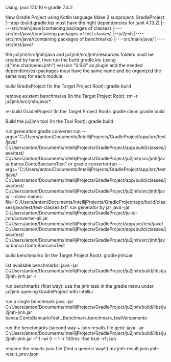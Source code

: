 Using: java 17.0.10 e gradle 7.4.2

New Gradle Project using Kotlin language
Make 2 subproject:
GradleProject
|--app (build.gradle.kts must have the right dependencies for junit 4.13.2)
|----src/main/java/(containing packages of classes)
|----src/test/java/(containing packages of test classes)
|--ju2jmh
|----src/jmh/java/(containing packages of benchmarks)
|----src/main/java/
|----src/test/java/

the ju2jmh/src/jmh/java and ju2jmh/src/jmh/resources folders must be created by hand, 
then run the build.gradle.kts (using id("me.champeau.jmh") version "0.6.6" as plugin and the needed dependencies)
packages must have the same name and be organized the same way for each module

build GradleProject (In the Target Project Root):
gradle build

remove existent benchmarks (In the Target Project Root):
rm -r ju2jmh/src/jmh/java/*

re-build GradleProject (In the Target Project Root):
gradle clean
gradle build

Build the ju2jmh tool (In the Tool Root):
gradle build

run generation
gradle converter:run --args="C:/Users/anton/Documents/IntellijProjects/GradleProject/app/src/test/java/ C:/Users/anton/Documents/IntellijProjects/GradleProject/app/build/classes/java/test/ C:/Users/anton/Documents/IntellijProjects/GradleProject/ju2jmh/src/jmh/java/ banca.ContoBancarioTest"
or
gradle converter:run --args="C:/Users/anton/Documents/IntellijProjects/GradleProject/app/src/test/java/ C:/Users/anton/Documents/IntellijProjects/GradleProject/app/build/classes/java/test/ C:/Users/anton/Documents/IntellijProjects/GradleProject/ju2jmh/src/jmh/java/ --class-names-file=C:/Users/anton/Documents/IntellijProjects/GradleProject/app/build/classes/java/test/test-classes.txt"
run generator by jar
java -jar C:/Users/anton/Documents/IntellijProjects/GradleProject/ju-to-jmh/converter-all.jar C:/Users/anton/Documents/IntellijProjects/GradleProject/app/src/test/java/ C:/Users/anton/Documents/IntellijProjects/GradleProject/app/build/classes/java/test/ C:/Users/anton/Documents/IntellijProjects/GradleProject/ju2jmh/src/jmh/java/ banca.ContoBancarioTest

build benchmarks (In the Target Project Root):
gradle jmhJar

list available benchmarks:
java -jar C:/Users/anton/Documents/IntellijProjects/GradleProject/ju2jmh/build/libs/ju2jmh-jmh.jar -l

run benchmarks (first way):
use the jmh task in the gradle menu under ju2jmh opening GradleProject with IntelliJ

run a single benchmark
java -jar C:/Users/anton/Documents/IntellijProjects/GradleProject/ju2jmh/build/libs/ju2jmh-jmh.jar banca.ContoBancarioTest._Benchmark.benchmark_testVersamento

run the benchmarks (second way + json results file gen):
java -jar C:/Users/anton/Documents/IntellijProjects/GradleProject/ju2jmh/build/libs/ju2jmh-jmh.jar -f 1 -wi 0 -i 1 -r 100ms -foe true -rf json

rename the results json file (find a generic way!!)
mv jmh-result.json jmh-result_prev.json